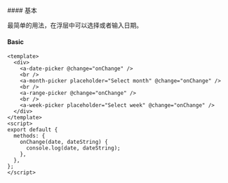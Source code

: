 <cn>
#### 基本 

最简单的用法，在浮层中可以选择或者输入日期。
</cn>
<us>
#### Basic
</us>

```tpl
<template>
  <div>
    <a-date-picker @change="onChange" />
    <br />
    <a-month-picker placeholder="Select month" @change="onChange" />
    <br />
    <a-range-picker @change="onChange" />
    <br />
    <a-week-picker placeholder="Select week" @change="onChange" />
  </div>
</template>
<script>
export default {
  methods: {
    onChange(date, dateString) {
      console.log(date, dateString);
    },
  },
};
</script>
```